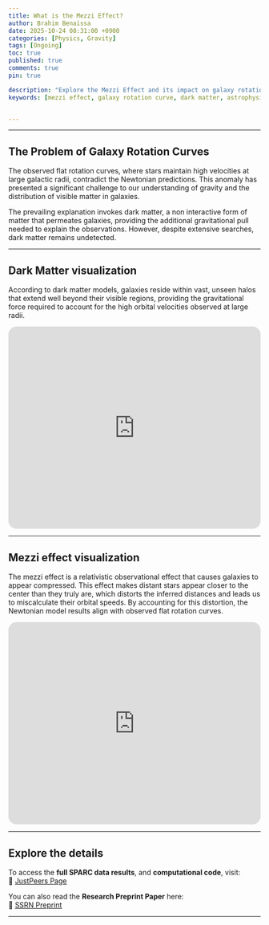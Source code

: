 ```yaml
---
title: What is the Mezzi Effect?
author: Brahim Benaissa
date: 2025-10-24 08:31:00 +0900   
categories: [Physics, Gravity]
tags: [Ongoing]
toc: true
published: true
comments: true
pin: true

description: "Explore the Mezzi Effect and its impact on galaxy rotation curves with interactive visualizations. Learn how this relativistic effect challenges traditional dark matter explanations."
keywords: [mezzi effect, galaxy rotation curve, dark matter, astrophysics, galactic dynamics, astronomy]


---
```



<style>
  /* Desktop styles (larger screens) */
  .responsive-iframe {
    position: relative;
    width: 100%;
    padding-bottom: 80%;  
    height: 0;
    overflow: hidden;
    max-width: 100%;
  }

  /* Mobile styles (smaller screens) */
  @media (max-width: 768px) {
    .responsive-iframe {
      padding-bottom: 120%;  
    }
  }
</style>


---

## The Problem of Galaxy Rotation Curves

The observed flat rotation curves, where stars maintain high velocities at large galactic radii, contradict the Newtonian predictions. This anomaly has presented a significant challenge to our understanding of gravity and the distribution of visible matter in galaxies.

The prevailing explanation invokes dark matter, a non interactive form of matter that permeates galaxies, providing the additional gravitational pull needed to explain the observations. However, despite extensive searches, dark matter remains undetected.

---

## Dark Matter visualization

 According to dark matter models, galaxies reside within vast, unseen halos that extend well beyond their visible regions, providing the gravitational force required to account for the high orbital velocities observed at large radii.

<div class="responsive-iframe">
  <iframe src="https://brahimbenaissa.com/DM_chart/DM_Chart.html"
          style="position: absolute; top: 0; left: 0; width: 100%; height: 100%; border: none; border-radius: 16px;"
          title="DM Chart" loading="lazy" allowfullscreen scrolling="no"></iframe>
</div>

---

## Mezzi effect visualization

The mezzi effect is a relativistic observational effect that causes galaxies to appear compressed. This effect makes distant stars appear closer to the center than they truly are, which distorts the inferred distances and leads us to miscalculate their orbital speeds. By accounting for this distortion, the Newtonian model results align with observed flat rotation curves.


<div class="responsive-iframe">
  <iframe src="https://brahimbenaissa.com/Mezzi_Chart/Mezzi_Chart.html"
          style="position: absolute; top: 0; left: 0; width: 100%; height: 100%; border: none; border-radius: 16px;"
          title="DM Chart" loading="lazy" allowfullscreen scrolling="no"></iframe>
</div>


---


## Explore the details

To access the **full SPARC data results**, and **computational code**, visit:  
🔗 <a href="https://justpeers.com/" target="_blank" rel="noopener noreferrer">JustPeers Page</a>

You can also read the **Research Preprint Paper** here:  
📄 <a href="https://papers.ssrn.com/sol3/papers.cfm?abstract_id=5176689" target="_blank" rel="noopener noreferrer">SSRN Preprint</a>


---
